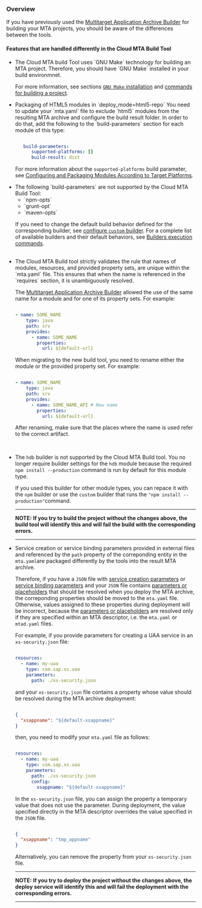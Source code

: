 ### Overview
If you have previously used the [Multitarget Application Archive Builder](https://help.sap.com/viewer/58746c584026430a890170ac4d87d03b/Cloud/en-US/ba7dd5a47b7a4858a652d15f9673c28d.html) for building your MTA projects, you should be aware of the differences between the tools.


#### Features that are handled differently in the Cloud MTA Build Tool
<ul>
<li> The Cloud MTA build Tool uses `GNU Make` technology for building an MTA project. Therefore, you should have `GNU Make` installed in your build environmnet. 

For more information, see sections [`GNU Make` installation](makefile.md) and [commands for building a project](usage.md#how-to-build-an-mta-archive-from-the-project-sources). 
&nbsp;

<li> Packaging of HTML5 modules in `deploy_mode=html5-repo`
You need to update your `mta.yaml` file to exclude `html5` modules from the resulting MTA archive and configure the build result folder. In order to do that, add the following to the `build-parameters` section for each  module of this type:

```yaml

   build-parameters:
      supported-platforms: []
      build-result: dist
```
For more information about the `supported-platforms` build parameter, see [Configuring and Packaging Modules According to Target Platforms](configuration.md#configuring-and-packaging-modules-according-to-target-platforms).
<br>

<li> The following `build-parameters` are not supported by the Cloud MTA Build Tool: <ul><li>`npm-opts`<li>`grunt-opt`<li>`maven-opts`</ul>

If you need to change the default build behavior defined for the corresponding builder, see [configure `custom` builder](configuration.md#configuring-the-custom-builder). For a complete list of available builders and their default behaviors, see [Builders execution commands](https://github.com/SAP/cloud-mta-build-tool/blob/master/configs/builder_type_cfg.yaml).

<br>

<li>The Cloud MTA Build tool strictly validates the rule that names of modules, resources, and provided property sets, are unique within the `mta.yaml` file. This ensures that when the name is referenced in the `requires` section, it is unambiguously resolved.  

The [Multitarget Application Archive Builder](https://help.sap.com/viewer/58746c584026430a890170ac4d87d03b/Cloud/en-US/ba7dd5a47b7a4858a652d15f9673c28d.html) allowed the use of the same name for a module and for one of its property sets. For example:

```yaml

- name: SOME_NAME
    type: java
    path: srv
    provides:
      - name: SOME_NAME
        properties:
          url: ${default-url}
```

When migrating to the new build tool, you need to rename either the module or the provided property set. For example:

```yaml

- name: SOME_NAME
    type: java
    path: srv
    provides:
      - name: SOME_NAME_API # New name
        properties:
          url: ${default-url}
```
After renaming, make sure that the places where the name is used refer to the correct artifact.
</li>

<br>
<li>


The `hdb` builder is not supported by the Cloud MTA Build tool.  You no longer require builder settings for the `hdb` module because the required `npm install --production` command is run by default for this module type.

If you used this builder for other module types, you can repace it with the `npm` builder or use the `custom` builder that runs the `"npm install --production"`command.


  

</li>

---
**NOTE:**
<b>If you try to build the project without the changes above, the build tool will identify this and will fail the build with the corresponding errors.</b>

---

<li> 

Service creation or service binding parameters provided in external files and referenced by the `path` property of the correponding entity in the `mta.yaml`are packaged differently by the tools into the result MTA archive.


Therefore, if you have a `JSON` file with [service creation parameters](https://help.sap.com/viewer/65de2977205c403bbc107264b8eccf4b/Cloud/en-US/a36df26b36484129b482ae20c3eb8004.html) or [service binding parameters](https://help.sap.com/viewer/65de2977205c403bbc107264b8eccf4b/Cloud/en-US/c7b09b79d3bb4d348a720ba27fe9a2d5.html)  and your `JSON` file contains [parameters or placeholders](https://help.sap.com/viewer/65de2977205c403bbc107264b8eccf4b/Cloud/en-US/490c8f71e2b74bc0a59302cada66117c.html) that should be resolved when you deploy the MTA archive, the correponding properties should be moved to the `mta.yaml` file. Otherwise, values assigned to these properties during deployment will be incorrect, because the [parameters or placeholders](https://help.sap.com/viewer/65de2977205c403bbc107264b8eccf4b/Cloud/en-US/490c8f71e2b74bc0a59302cada66117c.html) are resolved only if they are specified within an MTA descriptor, i.e. the `mta.yaml` or `mtad.yaml` files.  &nbsp;

For example, if you provide parameters for creating a UAA service in an `xs-security.json` file:

```yaml

resources:
  - name: my-uaa
    type: com.sap.xs.uaa
    parameters:
      path: ./xs-security.json
```

and your `xs-security.json` file contains a property whose value should be resolved during the MTA archive deployment:

```json

{
  "xsappname": "${default-xsappname}"
}
```

then, you need to modify your `mta.yaml` file as follows:


```yaml

resources:
  - name: my-uaa
    type: com.sap.xs.uaa
    parameters:
      path: ./xs-security.json
      config:
        xsappname: "${default-xsappname}"
```

 In the `xs-security.json` file, you can assign the property a temporary value that does not use the parameter. During deployment, the value specified directly in the MTA descriptor overrides the value specified in the `JSON` file. 

```json

{
  "xsappname": "tmp_appname"
}
```

Alternatively, you can remove the property from your `xs-security.json` file.

---
**NOTE:**
<b>If you try to deploy the project without the changes above, the deploy service will identify this and will fail the deployment with the corresponding errors.</b>

---


</li>

</ul>
